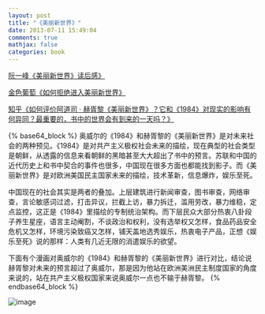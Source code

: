 ```yaml
---
layout: post
title: "《美丽新世界》"
date: 2013-07-11 15:49:04
comments: true
mathjax: false
categories: book
---
```


[阮一峰《美丽新世界》读后感》](http://www.ruanyifeng.com/blog/2011/03/brave_new_world.html)

[金色葡萄《如何拒绝进入美丽新世界》](http://www.guokr.com/blog/310237/)

[知乎《如何评价阿道司 · 赫胥黎《美丽新世界》？它和《1984》对现实的影响有何异同？最重要的，书中的世界会有到来的一天吗？》](http://www.zhihu.com/question/19986748)

<!--more-->

{% base64_block %}
奥威尔的《1984》和赫胥黎的《美丽新世界》是对未来社会的两种预见。《1984》是对共产主义极权社会未来的描绘，现在典型的社会类型是朝鲜，从透露的信息来看朝鲜的黑暗甚至大大超出了书中的预言。苏联和中国的近代历史上和书中契合的事件也很多，中国现在很多方面也都能找到影子。而《美丽新世界》是对欧洲美国民主国家未来的描绘，技术革新，信息爆炸，娱乐至死。
<p></p>
中国现在的社会其实是两者的叠加。上层建筑进行新闻审查，图书审查，网络审查，言论敏感词过滤，打击异议，拦截上访，暴力拆迁，滥用劳改，暴力维稳，定点监控，这正是《1984》里描绘的专制统治架构。而下层民众大部分热衷八卦段子养生星座，语言主动阉割，不谈政治和权利，没有选举权又怎样，食品药品安全危机又怎样，环境污染致癌又怎样，铺天盖地选秀娱乐，热衷电子产品，正想《娱乐至死》说的那样：人类有几近无限的消遣娱乐的欲望。
<p></p>
下面有个漫画对奥威尔的《1984》和赫胥黎的《美丽新世界》进行对比，结论说赫胥黎对未来的预言超过了奥威尔，那是因为他站在欧洲美洲民主制度国家的角度来说的，站在共产主义极权国家来说奥威尔一点也不输于赫胥黎。
{% endbase64_block %}

![image](http://ww2.sinaimg.cn/large/5ff29ca4jw1dft3aqb0pkj.jpg)
